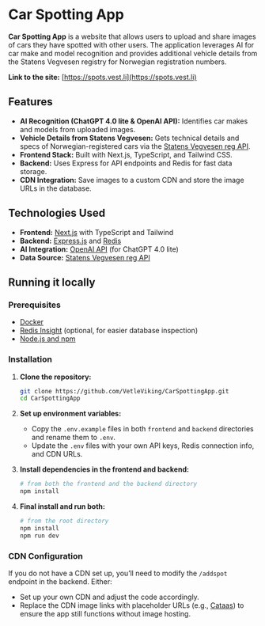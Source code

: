 # Car Spotting App

**Car Spotting App** is a website that allows users to upload and share images of cars they have spotted with other users. The application leverages AI for car make and model recognition and provides additional vehicle details from the Statens Vegvesen registry for Norwegian registration numbers.

**Link to the site:** [https://spots.vest.li](https://spots.vest.li)

## Features

-   **AI Recognition (ChatGPT 4.0 lite & OpenAI API):** Identifies car makes and models from uploaded images.
-   **Vehicle Details from Statens Vegvesen:** Gets technical details and specs of Norwegian-registered cars via the [Statens Vegvesen reg API](https://www.vegvesen.no/om-oss/om-organisasjonen/apne-data/et-utvalg-apne-data/api-for-tekniske-kjoretoyopplysninger/).
-   **Frontend Stack:** Built with Next.js, TypeScript, and Tailwind CSS.
-   **Backend:** Uses Express for API endpoints and Redis for fast data storage.
-   **CDN Integration:** Save images to a custom CDN and store the image URLs in the database.

## Technologies Used

-   **Frontend:** [Next.js](https://nextjs.org/) with TypeScript and Tailwind
-   **Backend:** [Express.js](https://expressjs.com/) and [Redis](https://redis.io/)
-   **AI Integration:** [OpenAI API](https://platform.openai.com/api-keys) (for ChatGPT 4.0 lite)
-   **Data Source:** [Statens Vegvesen reg API](https://www.vegvesen.no/om-oss/om-organisasjonen/apne-data/et-utvalg-apne-data/api-for-tekniske-kjoretoyopplysninger/)

## Running it locally

### Prerequisites

-   [Docker](https://docs.docker.com/get-docker/)
-   [Redis Insight](https://redis.com/redis-enterprise/redis-insight/) (optional, for easier database inspection)
-   [Node.js and npm](https://nodejs.org/)

### Installation

1. **Clone the repository:**

    ```bash
    git clone https://github.com/VetleViking/CarSpottingApp.git
    cd CarSpottingApp
    ```

2. **Set up environment variables:**

    - Copy the `.env.example` files in both `frontend` and `backend` directories and rename them to `.env`.
    - Update the `.env` files with your own API keys, Redis connection info, and CDN URLs.

3. **Install dependencies in the frontend and backend:**

    ```bash
    # from both the frontend and the backend directory
    npm install
    ```

4. **Final install and run both:**
    ```bash
    # from the root directory
    npm install
    npm run dev
    ```

### CDN Configuration

If you do not have a CDN set up, you’ll need to modify the `/addspot` endpoint in the backend. Either:

-   Set up your own CDN and adjust the code accordingly.
-   Replace the CDN image links with placeholder URLs (e.g., [Cataas](https://cataas.com/cat)) to ensure the app still functions without image hosting.
